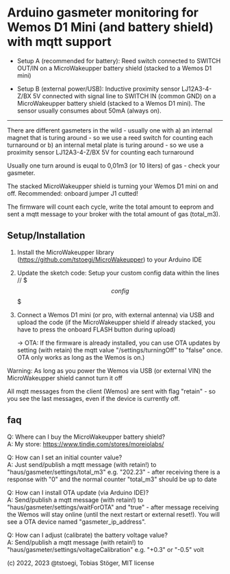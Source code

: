 # Arduino gasmeter monitoring for Wemos D1 Mini (and battery shield) with mqtt support
  
- Setup A (recommended for battery): Reed switch connected to SWITCH OUT/IN on a MicroWakeupper battery shield (stacked to a Wemos D1 mini)

- Setup B (external power/USB): Inductive proximity sensor LJ12A3-4-Z/BX 5V connected with signal line to SWITCH IN (common GND) on a MicroWakeupper battery shield (stacked to a Wemos D1 mini). The sensor usually consumes about 50mA (always on).
  
---

There are different gasmeters in the wild - usually one with 
a) an internal magnet that is turing around - so we use a reed switch for counting each turnaround
or
b) an internal metal plate is turing around - so we use a proximity sensor LJ12A3-4-Z/BX 5V for counting each turnaround

Usually one turn around is euqal to 0,01m3 (or 10 liters) of gas - check your gasmeter.

The stacked MicroWakeupper shield is turning your Wemos D1 mini on and off. Recommended: onboard jumper J1 cutted!
  
The firmware will count each cycle, write the total amount to eeprom and sent a mqtt message to your broker with the total amount of gas (total_m3).
  
## Setup/Installation
1. Install the MicroWakeupper library (https://github.com/tstoegi/MicroWakeupper) to your Arduino IDE 
2. Update the sketch code: Setup your custom config data within the lines // $$$config$$$
3. Connect a Wemos D1 mini (or pro, with external antenna) via USB and upload the code (if the MicroWakeupper shield if already stacked, you have to press the onboard FLASH button during upload) 
   
   -> OTA: If the firmware is already installed, you can use OTA updates by setting (with retain) the mqtt value "/settings/turningOff" to "false" once. OTA only works as long as the Wemos is on.)
  
Warning: As long as you power the Wemos via USB (or external VIN) the MicroWakeupper shield cannot turn it off

All mqtt messages from the client (Wemos) are sent with flag "retain" - so you see the last messages, even if the device is currently off.
  
## faq
Q: Where can I buy the MicroWakeupper battery shield?
<br>
A: My store: https://www.tindie.com/stores/moreiolabs/

Q: How can I set an initial counter value?
<br>
A: Just send/publish a mqtt message (with retain!) to "haus/gasmeter/settings/total_m3" e.g. "202.23" - after receiving there is a response with "0" and the normal counter "total_m3" should be up to date

Q: How can I install OTA update (via Arduino IDE)?
<br>
A: Send/publish a mqtt message (with retain!) to "haus/gasmeter/settings/waitForOTA" and "true" - after message receiving the Wemos will stay online (until the next restart or external reset!). You will see a OTA device named "gasmeter_ip_address".

Q: How can I adjust (calibrate) the battery voltage value?
<br>
A: Send/publish a mqtt message (with retain!) to "haus/gasmeter/settings/voltageCalibration" e.g. "+0.3" or "-0.5" volt

(c) 2022, 2023 @tstoegi, Tobias Stöger, MIT license
  
